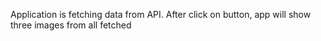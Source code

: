 Application is fetching data from API. 
After click on button, app will show three images from all fetched